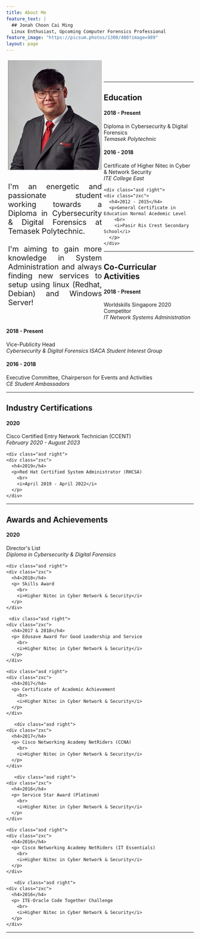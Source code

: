 ```yaml
---
title: About Me
feature_text: |
  ## Jonah Choon Cai Ming
  Linux Enthusiast, Upcoming Computer Forensics Professional
feature_image: "https://picsum.photos/1300/400?image=989"
layout: page
---
```


<div class="row">
  <div class="column" style="float: left; width: 50%; padding: 5px;">
    <img src="/image/profile.png" alt="Profile Picture" width="300">
  </div>
  <div class="column" style="float: left; width: 50%; padding: 5px;">
    <p align="justify" style="font-size:20px"> I'm an energetic and passionate student working towards a Diploma in Cybersecurity & Digital Forensics at Temasek Polytechnic.<br><br>I'm aiming to gain more knowledge in System Administration and always finding new services to setup using linux (Redhat, Debian) and Windows Server!<br>
    </p>
  </div>
</div>

<link href="https://cdnjs.cloudflare.com/ajax/libs/font-awesome/4.7.0/css/font-awesome.min.css" rel="stylesheet">
<style>
  .fa {
    padding: 20px;
    font-size: 40px;
    width: 80px;
    text-align: center;
    text-decoration: none;
    margin: 5px 2px;
    border-radius: 50%;
  }
  
  .fa:hover {
    opacity: 0.7;
  }
  
.asd {
  padding: 10px 40px;
  position: relative;
  background-color: inherit;
  width: 100%;
}

.asd::after {
  content: '';
  position: absolute;
  width: 25px;
  height: 25px;
  right: -17px;
  background-color: #e8fff8;
  border: 4px solid #05bf85;
  top: 45%;
  border-radius: 50%;
  z-index: 1;
}

.right {
  left: 10%;
}

.right::after {
  left: -16px;
}

.zxc {
  padding: 20px 30px;
  background-color: #e8fff8;
  position: relative;
  border-radius: 6px;
  color: #4a4949;
  border: 3px solid #4a4949;
}
</style>

 <center>
  <div>
    <a href="https://www.facebook.com/XxJCCMxX" target="_blank" class="fa fa-facebook"></a>
    <a href="https://www.linkedin.com/in/jonah-choon-528584195" target="_blank" class="fa fa-linkedin"></a>
    <a href="https://www.instagram.com/o.o_jccm/" target="_blank" class="fa fa-instagram"></a>
  </div>
</center>

---
<h2> Education </h2>

<div class="timeline">
  <div class="asd right">
    <div class="zxc">
      <h4>2018 - Present</h4>
      <p>Diploma in Cybersecurity & Digital Forensics
        <br> 
        <i>Temasek Polytechnic</i>
      </p>
    </div>
   </div>
    
   <div class="asd right">
    <div class="zxc">
      <h4>2016 - 2018</h4>
      <p>Certificate of Higher Nitec in Cyber & Network Security
        <br> 
        <i>ITE College East</i>
      </p>
    </div>
  </div>
    
    <div class="asd right">
    <div class="zxc">
      <h4>2012 - 2015</h4>
      <p>General Certificate in Education Normal Acedemic Level
        <br> 
        <i>Pasir Ris Crest Secondary School</i>
      </p>
    </div>   
</div>
</div>

---
<h2> Co-Curricular Activities </h2>

<div class="timeline">
  <div class="asd right">
    <div class="zxc">
      <h4>2018 - Present</h4>
      <p>Worldskills Singapore 2020 Competitor
        <br> 
        <i>IT Network Systems Administration</i>
      </p>
    </div>
   </div>
  
  <div class="asd right">
    <div class="zxc">
      <h4>2018 - Present</h4>
      <p>Vice-Publicity Head
        <br> 
        <i>Cybersecurity & Digital Forensics ISACA Student Interest Group</i>
      </p>
    </div>
   </div>
     <div class="asd right">
    <div class="zxc">
      <h4>2016 - 2018</h4>
      <p>Executive Committee, Chairperson for Events and Activities
        <br> 
        <i>CE Student Ambassadors</i>
      </p>
    </div>
   </div>
  </div>

---
<h2> Industry Certifications </h2>
<div class="timeline">
  <div class="asd right">
    <div class="zxc">
      <h4>2020</h4>
      <p>Cisco Certified Entry Network Technician (CCENT)
        <br> 
        <i>February 2020 - August 2023</i>
      </p>
    </div>
   </div>
  
    <div class="asd right">
    <div class="zxc">
      <h4>2019</h4>
      <p>Red Hat Certified System Administrator (RHCSA)
        <br> 
        <i>April 2019 - April 2022</i>
      </p>
    </div>
   </div>
 </div>
 
 
---
<h2> Awards and Achievements  </h2>
<div class="timeline">
  <div class="asd right">
    <div class="zxc">
      <h4>2020</h4>
      <p> Director's List 
        <br> 
        <i>Diploma in Cybersecurity & Digital Forensics</i>
      </p>
    </div>
   </div>
  
    <div class="asd right">
    <div class="zxc">
      <h4>2018</h4>
      <p> Skills Award 
        <br> 
        <i>Higher Nitec in Cyber Network & Security</i>
      </p>
    </div>
   </div>
   
     <div class="asd right">
    <div class="zxc">
      <h4>2017 & 2018</h4>
      <p> Edusave Award for Good Leadership and Service 
        <br> 
        <i>Higher Nitec in Cyber Network & Security</i>
      </p>
    </div>
   </div>
   
    <div class="asd right">
    <div class="zxc">
      <h4>2017</h4>
      <p> Certificate of Academic Achievement 
        <br> 
        <i>Higher Nitec in Cyber Network & Security</i>
      </p>
    </div>
   </div>
   
       <div class="asd right">
    <div class="zxc">
      <h4>2017</h4>
      <p> Cisco Networking Academy NetRiders (CCNA)
        <br> 
        <i>Higher Nitec in Cyber Network & Security</i>
      </p>
    </div>
   </div>
   
       <div class="asd right">
    <div class="zxc">
      <h4>2016</h4>
      <p> Service Star Award (Platinum)
        <br> 
        <i>Higher Nitec in Cyber Network & Security</i>
      </p>
    </div>
   </div>
   
   
    <div class="asd right">
    <div class="zxc">
      <h4>2016</h4>
      <p> Cisco Networking Academy NetRiders (IT Essentials)
        <br> 
        <i>Higher Nitec in Cyber Network & Security</i>
      </p>
    </div>
   </div>
   
       <div class="asd right">
    <div class="zxc">
      <h4>2016</h4>
      <p> ITE-Oracle Code Together Challenge
        <br> 
        <i>Higher Nitec in Cyber Network & Security</i>
      </p>
    </div>
   </div>
 </div>


---
